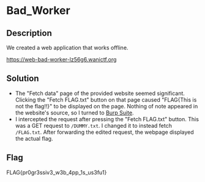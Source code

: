 # Bad_Worker

## Description

We created a web application that works offline.

https://web-bad-worker-lz56g6.wanictf.org

## Solution

- The "Fetch data" page of the provided website seemed significant. Clicking the "Fetch FLAG.txt" button on that page
caused "FLAG{This is not the flag!!}" to be displayed on the page. Nothing of note appeared in the
website's source, so I turned to [Burp Suite](https://portswigger.net/burp).
- I intercepted the request after pressing the "Fetch FLAG.txt" button. This was a GET request to
<code>/DUMMY.txt</code>. I changed it to instead fetch <code>/FLAG.txt</code>. After forwarding the edited request, the webpage
displayed the actual flag.

## Flag

FLAG{pr0gr3ssiv3_w3b_4pp_1s_us3fu1}
